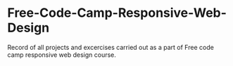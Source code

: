 # Free-Code-Camp-Responsive-Web-Design
Record of all projects and excercises carried out as a part of Free code camp responsive web design course.
